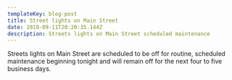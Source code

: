 ```yaml
---
templateKey: blog-post
title: Street lights on Main Street
date: 2019-09-11T20:20:35.144Z
description: Streets lights on Main Street scheduled maintenance
---
```

Streets lights on Main Street are scheduled to be off for routine, scheduled maintenance beginning tonight and will remain off for the next four to five business days.
